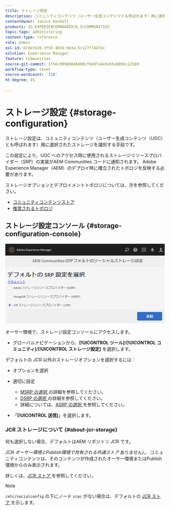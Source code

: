 ```yaml
---
title: ストレージ設定
description: コミュニティコンテンツ（ユーザー生成コンテンツとも呼ばれます）用に選択されたストレージを識別する手段としてのストレージ設定コンソールについて説明します。
contentOwner: Janice Kendall
products: SG_EXPERIENCEMANAGER/6.5/COMMUNITIES
topic-tags: administering
content-type: reference
role: Admin
exl-id: 67de7e26-3f93-4034-9e3a-5c127f7447bc
solution: Experience Manager
feature: Communities
source-git-commit: 1f56c99980846400cfde8fa4e9a55e885bc2258d
workflow-type: tm+mt
source-wordcount: '210'
ht-degree: 4%

---
```


# ストレージ設定 {#storage-configuration}

ストレージ設定は、コミュニティコンテンツ（ユーザー生成コンテンツ（UGC）とも呼ばれます）用に選択されたストレージを識別する手段です。

この設定により、UGC へのアクセス時に使用されるストレージリソースプロバイダー（SRP）の実装がAEM Communities コードに通知されます。 Adobe Experience Manager（AEM）のデプロイ時に確立されたトポロジを反映する必要があります。

ストレージオプションとデプロイメントトポロジについては、次を参照してください。

* [コミュニティコンテンツストア](working-with-srp.md)
* [推奨されるトポロジ](topologies.md)

## ストレージ設定コンソール {#storage-configuration-console}

![jsrp-configuration](assets/jsrp-configuration.png)

オーサー環境で、ストレージ設定コンソールにアクセスします。

* グローバルナビゲーションから、**[!UICONTROL ツール]**/**[!UICONTROL コミュニティ]**/**[!UICONTROL ストレージ設定]** を選択します。

デフォルトの JCR 以外のストレージオプションを選択するには：

* オプションを選択
* 適切に設定

   * [MSRP の選択 ](msrp.md#select-msrp) の詳細を参照してください。
   * [DSRP の選択 ](dsrp.md#select-dsrp) の詳細を参照してください。
   * 詳細については、[ASRP の選択 ](asrp.md#select-asrp) を参照してください。

* 「**[!UICONTROL 送信]**」を選択します。

### JCR ストレージについて {#about-jcr-storage}

何も選択しない場合、デフォルトはAEM リポジトリ JCR です。

JCR *オーサー環境とPublish環境で共有される共通ストア* ありません）。 コミュニティコンテンツは、そのコンテンツが作成されたオーサー環境またはPublish環境からのみ表示されます。

詳しくは、[JCR ストア ](jsrp.md) を参照してください。

>[!NOTE]
>
>`/etc/socialconfig` の下にノード `srpc` がない場合は、デフォルトの [JCR ストア ](jsrp.md) を示します。
